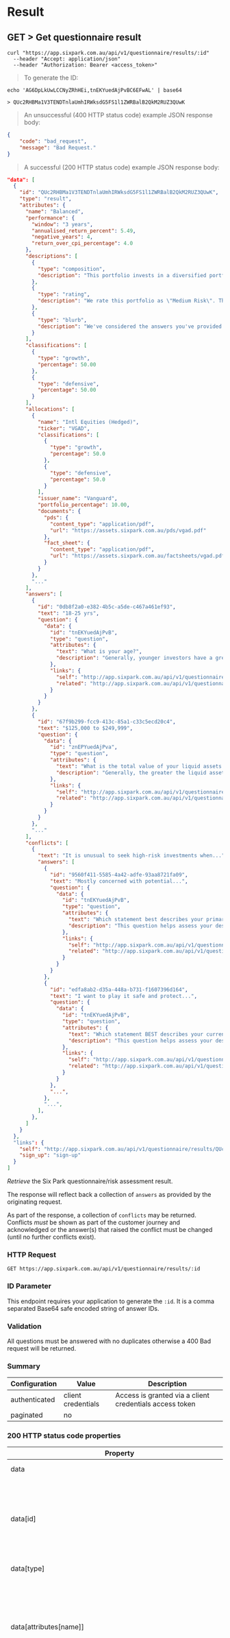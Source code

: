 # Result

## GET > Get questionnaire result


```shell
curl "https://app.sixpark.com.au/api/v1/questionnaire/results/:id"
  --header "Accept: application/json"
  --header "Authorization: Bearer <access_token>"
```

> To generate the ID:

```shell
echo 'AG6DpLkUwLCCNyZRhHEi,tnEKYuedAjPvBC6EFwAL' | base64

> QUc2RHBMa1V3TENDTnlaUmhIRWksdG5FS1l1ZWRBalB2QkM2RUZ3QUwK
```

> An unsuccessful (400 HTTP status code) example JSON response body:

```json
{
    "code": "bad_request",
    "message": "Bad Request."
}

```
> A successful (200 HTTP status code) example JSON response body:

```json
"data": [
  {
    "id": "QUc2RHBMa1V3TENDTnlaUmhIRWksdG5FS1l1ZWRBalB2QkM2RUZ3QUwK",
    "type": "result",
    "attributes": {
      "name": "Balanced",
      "performance": {
        "window": "3 years",
        "annualised_return_percent": 5.49,
        "negative_years": 4,
        "return_over_cpi_percentage": 4.0
      },
      "descriptions": [
        {
          "type": "composition",
          "description": "This portfolio invests in a diversified portfolio of growth and income ...",
        },
        {
          "type": "rating",
          "description": "We rate this portfolio as \"Medium Risk\". This means...",
        },
        {
          "type": "blurb",
          "description": "We've considered the answers you've provided about your investment goals..",
        }
      ],
      "classifications": [
        {
          "type": "growth",
          "percentage": 50.00
        },
        {
          "type": "defensive",
          "percentage": 50.00
        }
      ],
      "allocations": [
        {
          "name": "Intl Equities (Hedged)",
          "ticker": "VGAD",
          "classifications": [
            {
              "type": "growth",
              "percentage": 50.0
            },
            {
              "type": "defensive",
              "percentage": 50.0
            }
          ],
          "issuer_name": "Vanguard",
          "portfolio_percentage": 10.00,
          "documents": {
            "pds": {
              "content_type": "application/pdf",
              "url": "https://assets.sixpark.com.au/pds/vgad.pdf"
            },
            "fact_sheet": {
              "content_type": "application/pdf",
              "url": "https://assets.sixpark.com.au/factsheets/vgad.pdf"
            }
          }
        },
        "..."
      ],
      "answers": [
        {
          "id": "0db8f2a0-e382-4b5c-a5de-c467a461ef93",
          "text": "18-25 yrs",
          "question": {
            "data": {
              "id": "tnEKYuedAjPvB",
              "type": "question",
              "attributes": {
                "text": "What is your age?",
                "description": "Generally, younger investors have a greater appetite for..."
              },
              "links": {
                "self": "http://app.sixpark.com.au/api/v1/questionnaire/questions/tnEKYuedAjPvB",
                "related": "http://app.sixpark.com.au/api/v1/questionnaire/questions"
              }
            }
          }
        },
        {
          "id": "67f9b299-fcc9-413c-85a1-c33c5ecd20c4",
          "text": "$125,000 to $249,999",
          "question": {
            "data": {
              "id": "znEPYuedAjPva",
              "type": "question",
              "attributes": {
                "text": "What is the total value of your liquid assets...",
                "description": "Generally, the greater the liquid assets you have, the more capacity you have to take on risk...",
              },
              "links": {
                "self": "http://app.sixpark.com.au/api/v1/questionnaire/questions/tnEKYuedAjPvBC6EFwAL",
                "related": "http://app.sixpark.com.au/api/v1/questionnaire/questions"
              }
            }
          }
        },
        "..."
      ],
      "conflicts": [
        {
          "text": "It is unusual to seek high-risk investments when...",
          "answers": [
            {
              "id": "9560f411-5585-4a42-adfe-93aa8721fa09",
              "text": "Mostly concerned with potential...",
              "question": {
                "data": {
                  "id": "tnEKYuedAjPvB",
                  "type": "question",
                  "attributes": {
                    "text": "Which statement best describes your primary concern...",
                    "description": "This question helps assess your desire for risk..."
                  },
                  "links": {
                    "self": "http://app.sixpark.com.au/api/v1/questionnaire/questions/EGJkOzOij5PUhMZsjUno",
                    "related": "http://app.sixpark.com.au/api/v1/questionnaire/questions"
                  }
                }
              }
            },
            {
              "id": "edfa8ab2-d35a-448a-b731-f1607396d164",
              "text": "I want to play it safe and protect...",
              "question": {
                "data": {
                  "id": "tnEKYuedAjPvB",
                  "type": "question",
                  "attributes": {
                    "text": "Which statement BEST describes your current...",
                    "description": "This question helps assess your desire for risk..."
                  },
                  "links": {
                    "self": "http://app.sixpark.com.au/api/v1/questionnaire/questions/EGJkOzOij5PUhMZsjUno",
                    "related": "http://app.sixpark.com.au/api/v1/questionnaire/questions"
                  }
                }
              },
              "...",
            },
            "...",
          ],
        },
      ]
    }
  },
  "links": {
    "self": "http://app.sixpark.com.au/api/v1/questionnaire/results/QUc2RHBMa1V3TENDTnlaUmhIRWksdG5FS1l1ZWRBalB2QkM2RUZ3QUwK",
    "sign_up": "sign-up"
  }
]
```

_Retrieve_ the Six Park questionnaire/risk assessment result.

The response will reflect back a collection of `answers` as provided by the originating request.

As part of the response, a collection of `conflicts` may be returned. Conflicts _must_ be shown as part of the customer journey and acknowledged or the answer(s) that raised the conflict must be changed (until no further conflicts exist).

### HTTP Request

`GET https://app.sixpark.com.au/api/v1/questionnaire/results/:id`

### ID Parameter

This endpoint requires your application to generate the `:id`. It is a comma separated Base64 safe encoded string of answer IDs.

### Validation

All questions must be answered with no duplicates otherwise a 400 Bad request will be returned.

### Summary

Configuration | Value | Description
--------- | ------- | -----------
authenticated | client credentials | Access is granted via a client credentials access token
paginated | no |

### 200 HTTP status code properties

Property | Type | Description
--------- | ----------- | -----------
data | collection | A collection of results
data[id] | string | Unique identifier for the result object (comma separated Base64 safe encoded string of answer IDs)
data[type] | string | The resource type - `result`
data[attributes[name]] | string | The name of Portfolio - one of [ 'Conservative', 'Conservative Balanced', 'Balanced', 'Balanced Growth', 'Aggressive Growth' ]
data[attributes[key]] | string | The key of the Portfolio - used when assigning a result to an account, or at sign up
data[attributes[performance]] | object | The performance object
data[attributes[performance[window]]] | string | For how many years performance is being reported - one of [ '1 year', '3 years', '5 years' ]
data[attributes[performance[annualised_return_percent]]] | float | Percentage return - precision to 2 decimal places
data[attributes[performance[negative_years]]] | Integer | Average amount of years that will be negative out of 20 years
data[attributes[performance[return_over_cpi_percentage]]] | float | Percentage return over cpi - precision to 2 decimal places
data[attributes[descriptions]] | collection | Portfolio descriptions
data[attributes[descriptions[type]]] | string | The type of the description - one of [ 'composition', 'rating', 'blurb' ]
data[attributes[descriptions[description]]] | string | A description about the related type
data[attributes[classifications]] | collection | Portfolio classifications
data[attributes[classifications[type]]] | string | The classification - one of [ 'growth', 'defensive' ]
data[attributes[classifications[percentage]]] | float | How much of the Portfolio the classification is assigned - precision to 2 decimal places
data[attributes[allocations]] | collection | A collection of equities the Portfolio is comprised of
data[attributes[allocations[name]]] | string | Name of the equity
data[attributes[allocations[ticker]]] | string | The ASX symbol
data[attributes[allocations[classifications[type]]]] | string | The classification - one of [ 'growth', 'defensive' ]
data[attributes[allocations[classifications[percentage]]]] | float | How much of the Portfolio the classification is assigned - precision to 2 decimal places
data[attributes[allocations[issuer_name]]] | string | The issuer of the ETF
data[attributes[allocations[portfolio_percentage]]] | float | How much of the Portfolio this equity is assigned - precision to 2 decimal places
data[attributes[allocations[documents]]] | object | A collection of financial documents
data[attributes[allocations[documents[pds]]]] | string | The product disclosure statement
data[attributes[allocations[documents[pds[content_type]]]]] | string | The content type of the document
data[attributes[allocations[documents[pds[url]]]]] | string | The link to the document
data[attributes[allocations[documents[fact_sheet]]]] | string | The fact sheet document
data[attributes[allocations[documents[fact_sheet[content_type]]]]] | string | The content type of the document
data[attributes[allocations[documents[fact_sheet[url]]]]] | string | The link to the document
data[attributes[answers]] | collection | The set of answers reflected back as part of the originating request
data[attributes[answers[id]]] | string | Unique identifier for the answer object
data[attributes[answers[text]]] | string | The answer text
data[attributes[answers[question[data[id]]]]] | string | Unique identifier for the question object
data[attributes[answers[question[data[type]]]]] | string | Type string for the question object
data[attributes[answers[question[attributes[text]]]]] | string | The question text
data[attributes[answers[question[attributes[description]]]]] | string | Context as to why this question is asked
data[attributes[answers[question[links]]]] | object | Links related to question
data[attributes[answers[question[links][self]]]] | object | Link to question
data[attributes[answers[question[links][related]]]] | object | Link to all questions
data[attributes[conflicts]] | collection | The set of conflicts that may have arisen from conflicting answers
data[attributes[conflicts[text]]] | string | The conflict text
data[attributes[conflicts[answers]]] | collection | A collection of the conflicted answers
data[attributes[conflicts[answers[id]]]] | string | Unique identifier for the answer object
data[attributes[conflicts[answers[text]]]] | string | The answer text
data[attributes[conflicts[answers[question[id]]]]] | string | Unique identifier for the question object
data[attributes[conflicts[answers[question[text]]]]] | string | The question text
data[attributes[conflicts[answers[question[description]]]]] | string | Context as to why this question is asked
data[attributes[conflicts[answers[question[links]]]]] | object | Links related to question
data[attributes[conflicts[answers[question[links][self]]]]] | object | Link to question
data[attributes[conflicts[asnwers[question[links][related]]]]] | object | Link to all questions
links | object | Links to related endpoints
links[sign_up] | string | Where to submit the result to create a Six Park user and associations
links[self] | string | link to result

